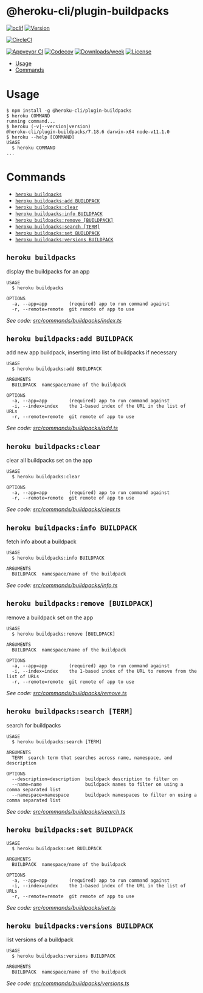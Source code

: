 @heroku-cli/plugin-buildpacks
=============================



[![oclif](https://img.shields.io/badge/cli-oclif-brightgreen.svg)](https://oclif.io)
[![Version](https://img.shields.io/npm/v/@heroku-cli/plugin-buildpacks.svg)](https://npmjs.org/package/@heroku-cli/plugin-buildpacks)

[![CircleCI](https://circleci.com/gh/heroku/cli/tree/master.svg?style=shield)](https://circleci.com/gh/heroku/cli/tree/master)

[![Appveyor CI](https://ci.appveyor.com/api/projects/status/github/heroku/cli?branch=master&svg=true)](https://ci.appveyor.com/project/heroku/cli/branch/master)
[![Codecov](https://codecov.io/gh/heroku/cli/branch/master/graph/badge.svg)](https://codecov.io/gh/heroku/cli)
[![Downloads/week](https://img.shields.io/npm/dw/@heroku-cli/plugin-buildpacks.svg)](https://npmjs.org/package/@heroku-cli/plugin-buildpacks)
[![License](https://img.shields.io/npm/l/@heroku-cli/plugin-buildpacks.svg)](https://github.com/heroku/cli/blob/master/package.json)

<!-- toc -->
* [Usage](#usage)
* [Commands](#commands)
<!-- tocstop -->
# Usage
<!-- usage -->
```sh-session
$ npm install -g @heroku-cli/plugin-buildpacks
$ heroku COMMAND
running command...
$ heroku (-v|--version|version)
@heroku-cli/plugin-buildpacks/7.18.6 darwin-x64 node-v11.1.0
$ heroku --help [COMMAND]
USAGE
  $ heroku COMMAND
...
```
<!-- usagestop -->
# Commands
<!-- commands -->
* [`heroku buildpacks`](#heroku-buildpacks)
* [`heroku buildpacks:add BUILDPACK`](#heroku-buildpacksadd-buildpack)
* [`heroku buildpacks:clear`](#heroku-buildpacksclear)
* [`heroku buildpacks:info BUILDPACK`](#heroku-buildpacksinfo-buildpack)
* [`heroku buildpacks:remove [BUILDPACK]`](#heroku-buildpacksremove-buildpack)
* [`heroku buildpacks:search [TERM]`](#heroku-buildpackssearch-term)
* [`heroku buildpacks:set BUILDPACK`](#heroku-buildpacksset-buildpack)
* [`heroku buildpacks:versions BUILDPACK`](#heroku-buildpacksversions-buildpack)

## `heroku buildpacks`

display the buildpacks for an app

```
USAGE
  $ heroku buildpacks

OPTIONS
  -a, --app=app        (required) app to run command against
  -r, --remote=remote  git remote of app to use
```

_See code: [src/commands/buildpacks/index.ts](https://github.com/heroku/cli/blob/v7.18.6/packages/buildpacks/src/commands/buildpacks/index.ts)_

## `heroku buildpacks:add BUILDPACK`

add new app buildpack, inserting into list of buildpacks if necessary

```
USAGE
  $ heroku buildpacks:add BUILDPACK

ARGUMENTS
  BUILDPACK  namespace/name of the buildpack

OPTIONS
  -a, --app=app        (required) app to run command against
  -i, --index=index    the 1-based index of the URL in the list of URLs
  -r, --remote=remote  git remote of app to use
```

_See code: [src/commands/buildpacks/add.ts](https://github.com/heroku/cli/blob/v7.18.6/packages/buildpacks/src/commands/buildpacks/add.ts)_

## `heroku buildpacks:clear`

clear all buildpacks set on the app

```
USAGE
  $ heroku buildpacks:clear

OPTIONS
  -a, --app=app        (required) app to run command against
  -r, --remote=remote  git remote of app to use
```

_See code: [src/commands/buildpacks/clear.ts](https://github.com/heroku/cli/blob/v7.18.6/packages/buildpacks/src/commands/buildpacks/clear.ts)_

## `heroku buildpacks:info BUILDPACK`

fetch info about a buildpack

```
USAGE
  $ heroku buildpacks:info BUILDPACK

ARGUMENTS
  BUILDPACK  namespace/name of the buildpack
```

_See code: [src/commands/buildpacks/info.ts](https://github.com/heroku/cli/blob/v7.18.6/packages/buildpacks/src/commands/buildpacks/info.ts)_

## `heroku buildpacks:remove [BUILDPACK]`

remove a buildpack set on the app

```
USAGE
  $ heroku buildpacks:remove [BUILDPACK]

ARGUMENTS
  BUILDPACK  namespace/name of the buildpack

OPTIONS
  -a, --app=app        (required) app to run command against
  -i, --index=index    the 1-based index of the URL to remove from the list of URLs
  -r, --remote=remote  git remote of app to use
```

_See code: [src/commands/buildpacks/remove.ts](https://github.com/heroku/cli/blob/v7.18.6/packages/buildpacks/src/commands/buildpacks/remove.ts)_

## `heroku buildpacks:search [TERM]`

search for buildpacks

```
USAGE
  $ heroku buildpacks:search [TERM]

ARGUMENTS
  TERM  search term that searches across name, namespace, and description

OPTIONS
  --description=description  buildpack description to filter on
  --name=name                buildpack names to filter on using a comma separated list
  --namespace=namespace      buildpack namespaces to filter on using a comma separated list
```

_See code: [src/commands/buildpacks/search.ts](https://github.com/heroku/cli/blob/v7.18.6/packages/buildpacks/src/commands/buildpacks/search.ts)_

## `heroku buildpacks:set BUILDPACK`

```
USAGE
  $ heroku buildpacks:set BUILDPACK

ARGUMENTS
  BUILDPACK  namespace/name of the buildpack

OPTIONS
  -a, --app=app        (required) app to run command against
  -i, --index=index    the 1-based index of the URL in the list of URLs
  -r, --remote=remote  git remote of app to use
```

_See code: [src/commands/buildpacks/set.ts](https://github.com/heroku/cli/blob/v7.18.6/packages/buildpacks/src/commands/buildpacks/set.ts)_

## `heroku buildpacks:versions BUILDPACK`

list versions of a buildpack

```
USAGE
  $ heroku buildpacks:versions BUILDPACK

ARGUMENTS
  BUILDPACK  namespace/name of the buildpack
```

_See code: [src/commands/buildpacks/versions.ts](https://github.com/heroku/cli/blob/v7.18.6/packages/buildpacks/src/commands/buildpacks/versions.ts)_
<!-- commandsstop -->
